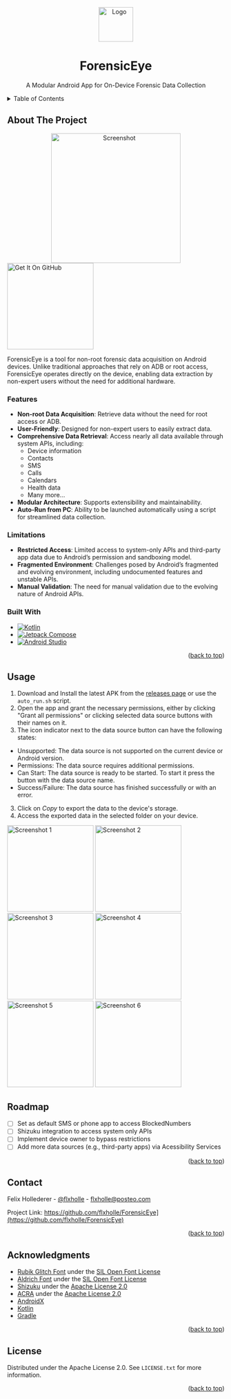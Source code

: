 <div align="center">
  <a href="https://github.com/flxholle/ForensicEye">
    <img src="app/src/main/res/mipmap-xxxhdpi/ic_launcher_round.webp" alt="Logo" width="80" height="80"> </a>
  <h1 align="center">ForensicEye</h1>

  <p align="center">
    A Modular Android App for On-Device Forensic Data Collection
  </p>
</div>


<details>
  <summary>Table of Contents</summary>
  <ol>
    <li>
      <a href="#about-the-project">About The Project</a>
      <ul>
        <li><a href="#features">Features</a></li>
        <li><a href="#limitations">Limitations</a></li>
        <li><a href="#built-with">Built With</a></li>
      </ul>
    </li>
    <li><a href="#usage">Usage</a></li>
    <li><a href="#roadmap">Roadmap</a></li>
    <li><a href="#contact">Contact</a></li>
    <li><a href="#acknowledgments">Acknowledgments</a></li>
    <li><a href="#license">License</a></li>
  </ol>
</details>

## About The Project

<div align="center">
<img src="Screenshots/UI-Screenshot.png" alt="Screenshot"  width="300">
</div>

<a href="https://github.com/flxholle/ForensicEye/releases/latest">
<img src="Screenshots/Get It On GitHub.png" alt="Get It On GitHub" width="200">
</a>


ForensicEye is a tool for non-root forensic data acquisition on Android devices. Unlike traditional
approaches that rely on ADB or root access, ForensicEye operates directly on the device, enabling
data extraction by non-expert users without the need for additional hardware.

### Features

- **Non-root Data Acquisition**: Retrieve data without the need for root access or ADB.
- **User-Friendly**: Designed for non-expert users to easily extract data.
- **Comprehensive Data Retrieval**: Access nearly all data available through system APIs, including:
    - Device information
    - Contacts
    - SMS
    - Calls
    - Calendars
    - Health data
  - Many more...
- **Modular Architecture**: Supports extensibility and maintainability.
- **Auto-Run from PC**: Ability to be launched automatically using a script for streamlined data
  collection.

### Limitations

- **Restricted Access**: Limited access to system-only APIs and third-party app data due to
  Android’s permission and sandboxing model.
- **Fragmented Environment**: Challenges posed by Android’s fragmented and evolving environment,
  including undocumented features and unstable APIs.
- **Manual Validation**: The need for manual validation due to the evolving nature of Android APIs.

### Built With

* [![Kotlin](Screenshots/Kotlin-Badge.svg)](https://kotlinlang.org/)
* [![Jetpack Compose](Screenshots/Jetpack%20Compose-Badge.svg)](https://developer.android.com/jetpack/compose)
* [![Android Studio](Screenshots/Android%20Studio-Badge.svg)](https://developer.android.com/studio)


<div align="right">(<a href="#top">back to top</a>)</div>


## Usage

1. Download and Install the latest APK from
   the [releases page](https://github.com/flxholle/ForensicEye/releases/latest) or use the
   `auto_run.sh` script.
2. Open the app and grant the necessary permissions, either by clicking "Grant all permissions" or
   clicking selected data source buttons with their names on it.
3. The icon indicator next to the data source button can have the following states:

- Unsupported: The data source is not supported on the current device or Android version.
- Permissions: The data source requires additional permissions.
- Can Start: The data source is ready to be started. To start it press the button with the data
  source name.
- Success/Failure: The data source has finished successfully or with an error.

3. Click on _Copy_ to export the data to the device's storage.
4. Access the exported data in the selected folder on your device.

<img src="Screenshots/1.png" alt="Screenshot 1" width="200">
<img src="Screenshots/2.png" alt="Screenshot 2" width="200">
<img src="Screenshots/3.png" alt="Screenshot 3" width="200">
<img src="Screenshots/4.png" alt="Screenshot 4" width="200">
<img src="Screenshots/5.png" alt="Screenshot 5" width="200">
<img src="Screenshots/6.png" alt="Screenshot 6" width="200">

## Roadmap

- [ ] Set as default SMS or phone app to access BlockedNumbers
- [ ] Shizuku integration to access system only APIs
- [ ] Implement device owner to bypass restrictions
- [ ] Add more data sources (e.g., third-party apps) via Acessibility Services

<div align="right">(<a href="#top">back to top</a>)</div>

## Contact

Felix Hollederer - [@flxholle](https://flxholle.gitlab.io/) - flxholle@posteo.com

Project
Link: https://github.com/flxholle/ForensicEye](https://github.com/flxholle/ForensicEye)

<div align="right">(<a href="#top">back to top</a>)</div>

## Acknowledgments

* [Rubik Glitch Font](https://fonts.google.com/specimen/Rubik+Glitch) under the [SIL Open Font License](https://openfontlicense.org/)
* [Aldrich Font](https://fonts.google.com/specimen/Aldrich) under the [SIL Open Font License](https://openfontlicense.org/)
* [Shizuku](https://github.com/RikkaApps/Shizuku) under the [Apache License 2.0](https://github.com/RikkaApps/Shizuku/blob/master/LICENSE)
* [ACRA](https://github.com/ACRA/acra) under the [Apache License 2.0](https://github.com/ACRA/acra/blob/master/LICENSE)
* [AndroidX](https://developer.android.com/jetpack/androidx)
* [Kotlin](https://kotlinlang.org/)
* [Gradle](https://gradle.org/)

<div align="right">(<a href="#top">back to top</a>)</div>

## License
Distributed under the Apache License 2.0. See `LICENSE.txt` for more information.

<div align="right">(<a href="#top">back to top</a>)</div>